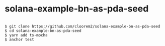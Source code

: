 # solana-example-bn-as-pda-seed

<code>
$ git clone https://github.com/cloorem2/solana-example-bn-as-pda-seed
$ cd solana-example-bn-as-pda-seed
$ yarn add ts-mocha
$ anchor test
  </code>
